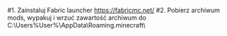 #1. Zainstaluj Fabric launcher
https://fabricmc.net/
#2. Pobierz archiwum mods, wypakuj i wrzuć zawartość archiwum do C:\Users\%User%\AppData\Roaming\.minecraft\
